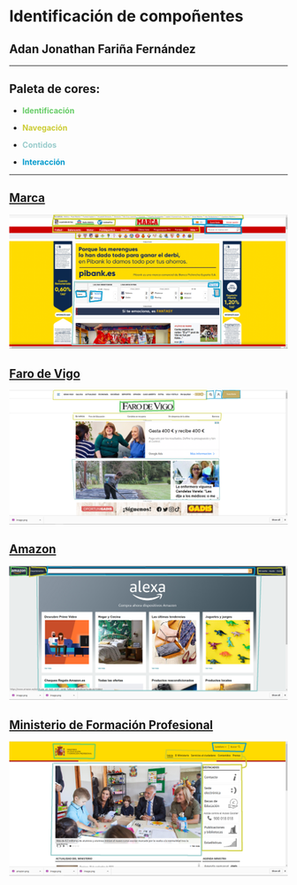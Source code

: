# Identificación de compoñentes
## Adan Jonathan Fariña Fernández
---
## Paleta de cores:
- <p style="color:#66cc66"><b>Identificación</b></p>
- <p style="color:#cccc33"><b>Navegación</b></p>
- <p style="color:#99cccc"><b>Contidos</b></p>
- <p style="color:#0099cc"><b>Interacción</b></p>

---
## [Marca](https://www.marca.com)
![33](img/2/marca.png)

## [Faro de Vigo](https://www.farodevigo.es/)
![33](img/2/faro_de_vigo.png)

## [Amazon](https://www.amazon.es)
![33](img/2/amazon.png)

## [Ministerio de Formación Profesional](https://www.educacionyfp.gob.es/portada.html)
![33](img/2/ministerio_fp.png)
